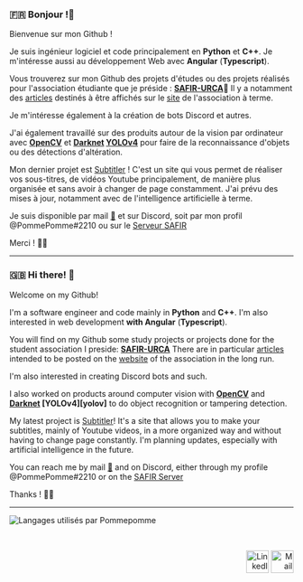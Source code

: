 ### :fr: Bonjour !:wave:

Bienvenue sur mon Github !

Je suis ingénieur logiciel et code principalement en __Python__ et __C++__. Je m'intéresse aussi au développement Web avec __Angular__ (__Typescript__). 

Vous trouverez sur mon Github des projets d'études ou des projets réalisés pour l'association étudiante que je préside : [**SAFIR-URCA**][safir]:owl:
Il y a notamment des [articles][posts] destinés à être affichés sur le [site][safir_website] de l'association à terme.

Je m'intéresse également à la création de bots Discord et autres. 

J'ai également travaillé sur des produits autour de la vision par ordinateur avec [**OpenCV**][opencv] et **[Darknet][darknet] [YOLOv4][yolo]** pour faire de la reconnaissance d'objets ou des détections d'altération.

Mon dernier projet est [Subtitler][subtitler] ! C'est un site qui vous permet de réaliser vos sous-titres, de vidéos Youtube principalement, de manière plus organisée et sans avoir à changer de page constamment. J'ai prévu des mises à jour, notamment avec de l'intelligence artificielle à terme.

Je suis disponible par mail [:email:][mail] et sur Discord, soit par mon profil @PommePomme#2210 ou sur le [Serveur SAFIR][discord]

Merci ! :apple::green_apple:

***

### :uk: Hi there! :wave:

Welcome on my Github!

I'm a software engineer and code mainly in __Python__ and __C++__. I'm also interested in web development __with Angular__ (__Typescript__). 

You will find on my Github some study projects or projects done for the student association I preside: [**SAFIR-URCA**][safir]
There are in particular [articles][posts] intended to be posted on the [website][safir_website] of the association in the long run.

I'm also interested in creating Discord bots and such. 

I also worked on products around computer vision with [**OpenCV**][opencv] and **[Darknet][darknet] [YOLOv4][yolov]** to do object recognition or tampering detection.

My latest project is [Subtitler][subtitler]! It's a site that allows you to make your subtitles, mainly of Youtube videos, in a more organized way and without having to change page constantly. I'm planning updates, especially with artificial intelligence in the future.

You can reach me by mail [:email:][mail] and on Discord, either through my profile @PommePomme#2210 or on the [SAFIR Server][discord]

Thanks ! :apple::green_apple:

***

![Langages utilisés par Pommepomme](https://github-readme-stats-one-bice.vercel.app/api/top-langs/?username=pommepommee&custom_title=Langages%20de%20Pommepomme&include_all_commits=true&count_private=true&langs_count=20&layout=compact&theme=vue-dark&role=OWNER,ORGANIZATION_MEMBER,COLLABORATOR)
<!-- ![Anurag's GitHub stats](https://github-readme-stats.vercel.app/api?username=anuraghazra&show_icons=true&theme=radical) -->

[safir]: https://github.com/SAFIR-URCA "Github SAFIR-URCA"
[opencv]: https://opencv.org/
[darknet]: https://pjreddie.com/darknet/
[yolo]: https://pjreddie.com/darknet/yolo/
[posts]: https://github.com/SAFIR-URCA/Posts
[safir_website]: http://safir.univ-reims.fr
[discord]: https://discord.gg/T2vM2Tu
[mail]: mailto:thomasgpro@hotmail.com "Envoyer un mail à Pommepomme"
[subtitler]: https://subtitler.fr

<br>

<p align="right">
  <a href="https://www.linkedin.com/in/thpmas-gigout" class="fancybox" ><img src="https://user-images.githubusercontent.com/63207451/97303444-b2c04380-185a-11eb-8cfc-864c33a64e4b.png" title="LinkedIn" width="40" height="40"></a>
  <a href="mailto:thomasgpro@hotmail.com" class="fancybox" ><img src="https://user-images.githubusercontent.com/63207451/97303543-cec3e500-185a-11eb-8adc-c1364e2054a9.png" title="Mail" width="40" height="40"></a>
</p>
